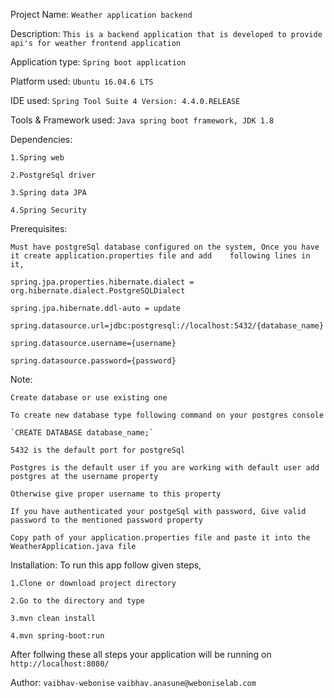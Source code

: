 Project Name: 
`Weather application backend`

Description: 
`This is a backend application that is developed to provide api's for weather frontend application`

Application type:
`Spring boot application`

Platform used: 
`Ubuntu 16.04.6 LTS`

IDE used: 
`Spring Tool Suite 4 Version: 4.4.0.RELEASE`

Tools & Framework used: 
`Java spring boot framework, JDK 1.8`

Dependencies:

`1.Spring web`

`2.PostgreSql driver`

`3.Spring data JPA`

`4.Spring Security`

Prerequisites: 

`Must have postgreSql database configured on the system, Once you have it create application.properties file and add    following lines in it,`

`spring.jpa.properties.hibernate.dialect = org.hibernate.dialect.PostgreSQLDialect`

`spring.jpa.hibernate.ddl-auto = update`

`spring.datasource.url=jdbc:postgresql://localhost:5432/{database_name}`

`spring.datasource.username={username}`

`spring.datasource.password={password}`

Note:

`Create database or use existing one`

`To create new database type following command on your postgres console`
	
	`CREATE DATABASE database_name;`
	
`5432 is the default port for postgreSql`

`Postgres is the default user if you are working with default user add postgres at the username property`

`Otherwise give proper username to this property`

`If you have authenticated your postgeSql with password, Give valid password to the mentioned password property`

`Copy path of your application.properties file and paste it into the WeatherApplication.java file`

Installation: To run this app follow given steps,

`1.Clone or download project directory`

`2.Go to the directory and type`

`3.mvn clean install`

`4.mvn spring-boot:run`

After follwing these all steps your application will be running on 
`http://localhost:8080/`

Author: 
`vaibhav-webonise`
`vaibhav.anasune@weboniselab.com`

